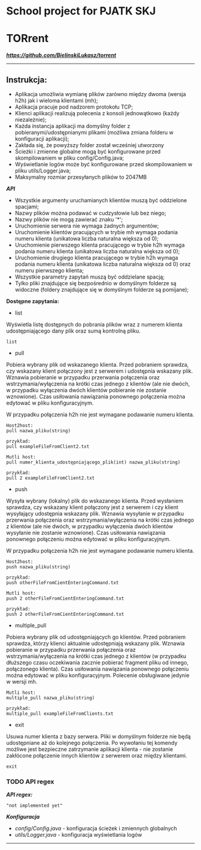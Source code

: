 # School project for PJATK SKJ 
# TORrent
***https://github.com/BielinskiLukasz/torrent***
****

Instrukcja:
-
- Aplikacja umożliwia wymianę plików zarówno między dwoma (wersja h2h) jak i wieloma klientami (mh);
- Aplikacja pracuje pod nadzorem protokołu TCP;
- Klienci aplikacji realizują polecenia z konsoli jednowątkowo (każdy niezależnie);
- Każda instancja aplikacji ma domyślny folder z pobieranymi/udostępnianymi plikami (możliwa zmiana folderu w konfiguracji aplikacji);
- Zakłada się, że powyższy folder został wcześniej utworzony
- Ścieżki i zmienne globalne mogą być konfigurowane przed skompilowaniem w pliku config/Config.java;
- Wyświetlanie logów może być konfigurowane przed skompilowaniem w pliku utils/Logger.java;
- Maksymalny rozmiar przesyłanych plików to 2047MB


***API***
- Wszystkie argumenty uruchamianych klientów muszą być oddzielone spacjami;
- Nazwy plików można podawać w cudzysłowie lub bez niego;
- Nazwy plików nie mogą zawierać znaku '*';
- Uruchomienie serwera nie wymaga żadnych argumentów;
- Uruchomienie klientów pracujących w trybie mh wymaga podania numeru klienta (unikatowa liczba naturalna większa od 0);
- Uruchomienie pierwszego klienta pracującego w trybie h2h wymaga podania numeru klienta (unikatowa liczba naturalna większa od 0);
- Uruchomienie drugiego klienta pracującego w trybie h2h wymaga podania numeru klienta (unikatowa liczba naturalna większa od 0) oraz numeru pierwszego klienta;
- Wszystkie parametry zapytań muszą być oddzielane spacją;
- Tylko pliki znajdujące się bezpośrednio w domyślnym folderze są widoczne (foldery znajdujące się w domyślnym folderze są pomijane);

**Dostępne zapytania:**

- list

Wyświetla listę dostępnych do pobrania plików wraz z numerem klienta udostępniającego dany plik oraz sumą kontrolną pliku.
````
list
````

- pull

Pobiera wybrany plik od wskazanego klienta. Przed pobraniem sprawdza, czy wskazany klient połączony jest z serwerem i udostępnia wskazany plik. Wznawia pobieranie w przypadku przerwania połączenia oraz wstrzymania/wyłączenia na krótki czas jednego z klientów (ale nie dwóch, w przypadku wyłączenia dwóch klientów pobieranie nie zostanie wznowione). Czas usiłowania nawiązania ponownego połączenia można edytować w pliku konfiguracyjnym.

W przypadku połączenia h2h nie jest wymagane podawanie numeru klienta.
````
Host2host:
pull nazwa_pliku(string)

przykład:
pull exampleFileFromClient2.txt

Mutli host:
pull numer_klienta_udostępniającego_plik(int) nazwa_pliku(string)

przykład:
pull 2 exampleFileFromClient2.txt
````

- push

Wysyła wybrany (lokalny) plik do wskazanego klienta. Przed wysłaniem sprawdza, czy wskazany klient połączony jest z serwerem i czy klient wysyłający udostępnia wskazany plik. Wznawia wysyłanie w przypadku przerwania połączenia oraz wstrzymania/wyłączenia na krótki czas jednego z klientów (ale nie dwóch, w przypadku wyłączenia dwóch klientów wysyłanie nie zostanie wznowione). Czas usiłowania nawiązania ponownego połączeniu można edytować w pliku konfiguracyjnym.

W przypadku połączenia h2h nie jest wymagane podawanie numeru klienta. 
````
Host2host:
push nazwa_pliku(string)

przykład:
push otherFileFromCientEnteringCommand.txt

Mutli host:
push 2 otherFileFromCientEnteringCommand.txt

przykład:
push 2 otherFileFromCientEnteringCommand.txt
````

- multiple_pull

Pobiera wybrany plik od udostępniających go klientów. Przed pobraniem sprawdza, którzy klienci aktualnie udostępniają wskazany plik. Wznawia pobieranie w przypadku przerwania połączenia oraz wstrzymania/wyłączenia na krótki czas jednego z klientów (w przypadku dłuższego czasu oczekiwania zacznie pobierać fragment pliku od innego, połączonego klienta). Czas usiłowania nawiązania ponownego połączeniu można edytować w pliku konfiguracyjnym. Polecenie obsługiwane jedynie w wersji mh.
````
Mutli host:
multiple_pull nazwa_pliku(string)

przykład:
multiple_pull exampleFileFromClients.txt
````

- exit

Usuwa numer klienta z bazy serwera. Pliki w domyślnym folderze nie będą udostępniane aż do kolejnego połączenia. Po wywołaniu tej komendy możliwe jest bezpieczne zatrzymanie aplikacji klienta - nie zostanie zakłócone połączenie innych klientów z serwerem oraz między klientami.
````
exit
````

### TODO API regex
***API regex:***
````
"not implemented yet"
````

***Konfiguracja***
- _config/Config.java_ - konfiguracja ścieżek i zmiennych globalnych
- _utils/Logger.java_ - konfiguracja wyświetlania logów

****
